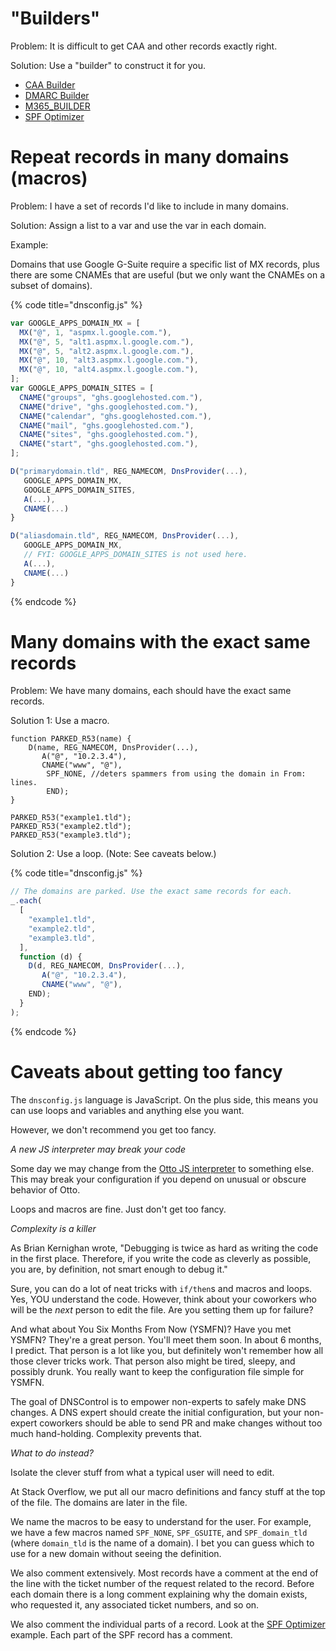 # "Builders"

Problem: It is difficult to get CAA and other records exactly right.

Solution: Use a "builder" to construct it for you.

* [CAA Builder](functions/record/CAA_BUILDER.md)
* [DMARC Builder](functions/record/DMARC_BUILDER.md)
* [M365_BUILDER](functions/record/M365_BUILDER.md)
* [SPF Optimizer](functions/record/SPF_BUILDER.md)

# Repeat records in many domains (macros)

Problem: I have a set of records I'd like to include in many domains.

Solution: Assign a list to a var and use the var in each domain.

Example:

Domains that use Google G-Suite require a specific list of MX
records, plus there are some CNAMEs that are useful (but we only
want the CNAMEs on a subset of domains).

{% code title="dnsconfig.js" %}
```javascript
var GOOGLE_APPS_DOMAIN_MX = [
  MX("@", 1, "aspmx.l.google.com."),
  MX("@", 5, "alt1.aspmx.l.google.com."),
  MX("@", 5, "alt2.aspmx.l.google.com."),
  MX("@", 10, "alt3.aspmx.l.google.com."),
  MX("@", 10, "alt4.aspmx.l.google.com."),
];
var GOOGLE_APPS_DOMAIN_SITES = [
  CNAME("groups", "ghs.googlehosted.com."),
  CNAME("drive", "ghs.googlehosted.com."),
  CNAME("calendar", "ghs.googlehosted.com."),
  CNAME("mail", "ghs.googlehosted.com."),
  CNAME("sites", "ghs.googlehosted.com."),
  CNAME("start", "ghs.googlehosted.com."),
];

D("primarydomain.tld", REG_NAMECOM, DnsProvider(...),
   GOOGLE_APPS_DOMAIN_MX,
   GOOGLE_APPS_DOMAIN_SITES,
   A(...),
   CNAME(...)
}

D("aliasdomain.tld", REG_NAMECOM, DnsProvider(...),
   GOOGLE_APPS_DOMAIN_MX,
   // FYI: GOOGLE_APPS_DOMAIN_SITES is not used here.
   A(...),
   CNAME(...)
}
```
{% endcode %}


# Many domains with the exact same records

Problem: We have many domains, each should have the exact same
records.

Solution 1: Use a macro.

```
function PARKED_R53(name) {
    D(name, REG_NAMECOM, DnsProvider(...),
       A("@", "10.2.3.4"),
       CNAME("www", "@"),
        SPF_NONE, //deters spammers from using the domain in From: lines.
        END);
}

PARKED_R53("example1.tld");
PARKED_R53("example2.tld");
PARKED_R53("example3.tld");
```

Solution 2: Use a loop. (Note: See caveats below.)

{% code title="dnsconfig.js" %}
```javascript
// The domains are parked. Use the exact same records for each.
_.each(
  [
    "example1.tld",
    "example2.tld",
    "example3.tld",
  ],
  function (d) {
    D(d, REG_NAMECOM, DnsProvider(...),
       A("@", "10.2.3.4"),
       CNAME("www", "@"),
    END);
  }
);
```
{% endcode %}

# Caveats about getting too fancy

The `dnsconfig.js` language is JavaScript. On the plus side, this means
you can use loops and variables and anything else you want.

However, we don't recommend you get too fancy.

*A new JS interpreter may break your code*

Some day we may change from the
[Otto JS interpreter](https://github.com/robertkrimen/otto) to
something else.  This may break your configuration if you depend on
unusual or obscure behavior of Otto.

Loops and macros are fine. Just don't get too fancy.

*Complexity is a killer*

As Brian Kernighan wrote, "Debugging is twice as hard as writing the
code in the first place. Therefore, if you write the code as cleverly
as possible, you are, by definition, not smart enough to debug it."

Sure, you can do a lot of neat tricks with `if/then`s and macros and
loops. Yes, YOU understand the code.  However, think about your
coworkers who will be the *next* person to edit the file.  Are you
setting them up for failure?

And what about You Six Months From Now (YSMFN)?  Have you met YSMFN?
They're a great person. You'll meet them soon.  In about 6 months, I
predict. That person is a lot like you, but definitely won't remember
how all those clever tricks work. That person also might be tired,
sleepy, and possibly drunk.  You really want to keep the configuration
file simple for YSMFN.

The goal of DNSControl is to empower non-experts to safely make DNS
changes.  A DNS expert should create the initial configuration, but
your non-expert coworkers should be able to send PR and make changes
without too much hand-holding.  Complexity prevents that.

*What to do instead?*

Isolate the clever stuff from what a typical user will need to edit.

At Stack Overflow, we put all our macro definitions and fancy stuff at
the top of the file. The domains are later in the file.

We name the macros to be easy to understand for the user.  For
example, we have a few macros named `SPF_NONE`, `SPF_GSUITE`, and
`SPF_domain_tld` (where `domain_tld` is the name of a domain).  I bet
you can guess which to use for a new domain without seeing the
definition.

We also comment extensively.  Most records have a comment at the end
of the line with the ticket number of the request related to the
record.  Before each domain there is a long comment explaining why the
domain exists, who requested it, any associated ticket numbers, and so
on.

We also comment the individual parts of a record. Look at the [SPF
Optimizer](functions/record/SPF_BUILDER.md) example.  Each part of
the SPF record has a comment.
